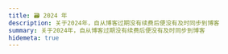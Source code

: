 ```yaml
---
title: 🗃️ 2024 年
description: 关于2024年，自从博客过期没有续费后便没有及时同步到博客
summary: 关于2024年，自从博客过期没有续费后便没有及时同步到博客
hidemeta: true
---
```

